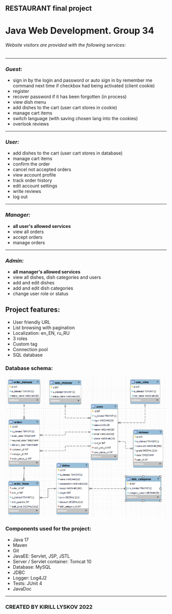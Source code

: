 ## RESTAURANT final project
# Java Web Development. Group 34

###### Website visitors are provided with the following services:
***
### *Guest:*
- sign in by the login and password or auto sign in by remember me command next time
  if checkbox had being activated (client cookie)
- register
- recover password if it has been forgotten (in process)
- view dish menu
- add dishes to the cart (user cart stores in cookie)
- manage cart items
- switch language (with saving chosen lang into the cookies) 
- overlook reviews
***
### *User:*
- add dishes to the cart (user cart stores in database)
- manage cart items
- confirm the order
- cancel not accepted orders
- view account profile
- track order history
- edit account settings
- write reviews
- log out
***
### *Manager:*
- __all user's allowed services__
- view all orders
- accept orders
- manage orders
***
### *Admin:*
- __all manager's allowed services__
- view all dishes, dish categories and users 
- add and edit dishes
- add and edit dish categories
- change user role or status

## Project features:
* User friendly URL
* List browsing with pagination
* Localization: en_EN, ru_RU
* 3 roles
* Custom tag
* Connection pool
* SQL database

### Database schema:
![text](https://github.com/k1ly/JWD_WebProject/blob/main/sql/schema.png?raw=true)

### Components used for the project:
- Java 17
- Maven
- Git
- JavaEE: Servlet, JSP, JSTL
- Server / Servlet container: Tomcat 10
- Database: MySQL
- JDBC
- Logger: Log4J2
- Tests: JUnit 4
- JavaDoc

***
### CREATED BY KIRILL LYSKOV 2022